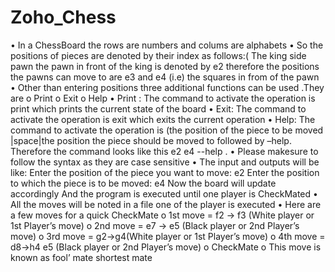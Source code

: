 # Zoho_Chess
•	In a ChessBoard the rows are numbers and colums are alphabets
•	So the positions of pieces are denoted by their index as follows:( The king side pawn the pawn in front of the king is denoted by e2 therefore the positions the pawns can move to are e3 and e4 (i.e) the squares in from of the pawn
•	Other than entering positions three additional functions can be used .They are
o	Print
o	Exit 
o	Help
•	Print : The command to activate the operation is print which prints the current state of the board
•	Exit: The command to activate the operation is exit which exits the current operation
•	Help: The command to activate the operation is (the position of the piece to be moved |space|the position the piece should be moved to followed by –help. Therefore the command looks like this e2 e4 --help . 
•	Please makesure to follow the syntax as they are case sensitive
•	The input and outputs will be like:
Enter the position of the piece you want to move:
e2
		Enter the position to which the piece is to be moved:
			e4
		Now the board will update accordingly
		And the program is executed until one player is CheckMated
•	All the moves will be noted in a file one of the player is executed
•	Here are a few moves for a quick CheckMate
o	1st move = f2 -> f3 (White player or 1st Player’s move)
o	2nd move = e7 -> e5 (Black player or 2nd Player’s move)
o	3rd move = g2->g4(White player or 1st Player’s move)
o	4th move =  d8->h4 e5 (Black player or 2nd Player’s move)
o	CheckMate
o	This move is known as fool’ mate shortest mate
